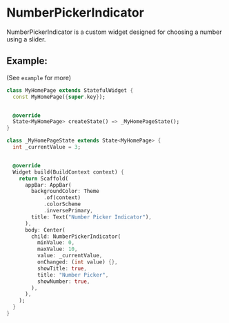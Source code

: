# NumberPickerIndicator
NumberPickerIndicator is a custom widget designed for choosing a number using a slider.


## Example:

(See `example` for more)

```dart
class MyHomePage extends StatefulWidget {
  const MyHomePage({super.key});


  @override
  State<MyHomePage> createState() => _MyHomePageState();
}

class _MyHomePageState extends State<MyHomePage> {
  int _currentValue = 3;


  @override
  Widget build(BuildContext context) {
    return Scaffold(
      appBar: AppBar(
        backgroundColor: Theme
            .of(context)
            .colorScheme
            .inversePrimary,
        title: Text("Number Picker Indicator"),
      ),
      body: Center(
        child: NumberPickerIndicator(
          minValue: 0,
          maxValue: 10,
          value: _currentValue,
          onChanged: (int value) {},
          showTitle: true,
          title: "Number Picker",
          showNumber: true,
        ),
      ),
    );
  }
}
```